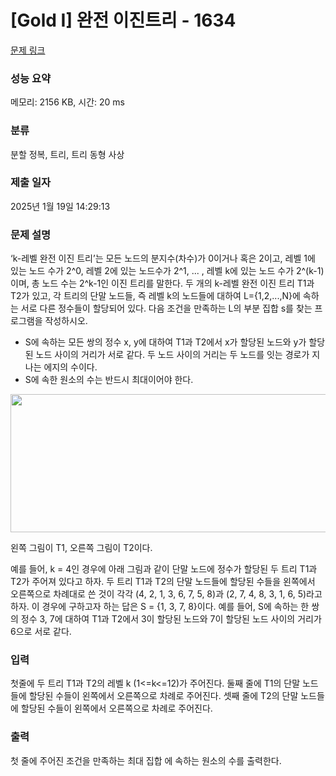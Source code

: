 # [Gold I] 완전 이진트리 - 1634 

[문제 링크](https://www.acmicpc.net/problem/1634) 

### 성능 요약

메모리: 2156 KB, 시간: 20 ms

### 분류

분할 정복, 트리, 트리 동형 사상

### 제출 일자

2025년 1월 19일 14:29:13

### 문제 설명

<p>‘k-레벨 완전 이진 트리’는 모든 노드의 분지수(차수)가 0이거나 혹은 2이고, 레벨 1에 있는 노드 수가 2^0, 레벨 2에 있는 노드수가 2^1, ... , 레벨 k에 있는 노드 수가 2^(k-1)이며, 총 노드 수는 2^k-1인 이진 트리를 말한다. 두 개의 k-레벨 완전 이진 트리 T1과 T2가 있고, 각 트리의 단말 노드들, 즉 레벨 k의 노드들에 대하여 L={1,2,...,N}에 속하는 서로 다른 정수들이 할당되어 있다. 다음 조건을 만족하는 L의 부분 집합 s를 찾는 프로그램을 작성하시오.</p>

<ul>
	<li>S에 속하는 모든 쌍의 정수 x, y에 대하여 T1과 T2에서 x가 할당된 노드와 y가 할당된 노드 사이의 거리가 서로 같다. 두 노드 사이의 거리는 두 노드를 잇는 경로가 지나는 에지의 수이다.</li>
	<li>S에 속한 원소의 수는 반드시 최대이어야 한다.</li>
</ul>

<p style="text-align: center;"><img alt="" src="https://www.acmicpc.net/JudgeOnline/upload/201005/untitled.PNG" style="height:221px; width:564px"></p>

<p>왼쪽 그림이 T1, 오른쪽 그림이 T2이다.</p>

<p>예를 들어, k = 4인 경우에 아래 그림과 같이 단말 노드에 정수가 할당된 두 트리 T1과 T2가 주어져 있다고 하자. 두 트리 T1과 T2의 단말 노드들에 할당된 수들을 왼쪽에서 오른쪽으로 차례대로 쓴 것이 각각 (4, 2, 1, 3, 6, 7, 5, 8)과 (2, 7, 4, 8, 3, 1, 6, 5)라고 하자. 이 경우에 구하고자 하는 답은 S = {1, 3, 7, 8}이다. 예를 들어, S에 속하는 한 쌍의 정수 3, 7에 대하여 T1과 T2에서 3이 할당된 노드와 7이 할당된 노드 사이의 거리가 6으로 서로 같다.</p>

### 입력 

 <p>첫줄에 두 트리 T1과 T2의 레벨 k (1<=k<=12)가 주어진다. 둘째 줄에 T1의 단말 노드들에 할당된 수들이 왼쪽에서 오른쪽으로 차례로 주어진다. 셋째 줄에 T2의 단말 노드들에 할당된 수들이 왼쪽에서 오른쪽으로 차례로 주어진다.</p>

### 출력 

 <p>첫 줄에 주어진 조건을 만족하는 최대 집합 에 속하는 원소의 수를 출력한다.</p>


